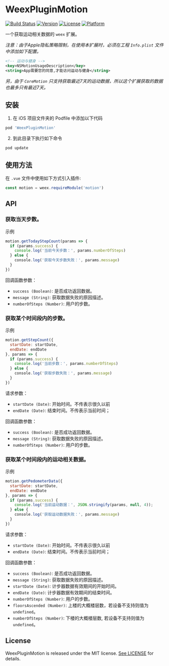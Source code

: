 # WeexPluginMotion

[![Build Status](https://travis-ci.org/data-sky/WeexPluginMotion.svg?branch=master)](https://travis-ci.org/data-sky/WeexPluginMotion)
[![Version](https://img.shields.io/cocoapods/v/WeexPluginMotion.svg?style=flat)](http://cocoapods.org/pods/WeexPluginMotion)
[![License](https://img.shields.io/cocoapods/l/WeexPluginMotion.svg?style=flat)](http://cocoapods.org/pods/WeexPluginMotion)
[![Platform](https://img.shields.io/cocoapods/p/WeexPluginMotion.svg?style=flat)](http://cocoapods.org/pods/WeexPluginMotion)

一个获取运动相关数据的 `weex` 扩展。

*注意：由于Apple隐私策略限制，在使用本扩展时，必须在工程 `Info.plist` 文件中添加如下配置。*
```xml
<!-- 运动与健身 --> 
<key>NSMotionUsageDescription</key>
<string>App需要您的同意,才能访问运动与健身</string> 
```
*另，由于 `CoreMotion` 只支持获取最近7天的运动数据，所以这个扩展获取的数据也最多只有最近7天。*

## 安装

1. 在 iOS 项目文件夹的 Podfile 中添加以下代码
```ruby
pod 'WeexPluginMotion'
```

2. 到此目录下执行如下命令
```
pod update
```

## 使用方法

在 `.vue` 文件中使用如下方式引入插件:

```javascript
const motion = weex.requireModule('motion')
```

## API

### 获取当天步数。

示例

```javascript
motion.getTodayStepCount(params => {
  if (params.success) {
    console.log('当前今天步数：', params.numberOfSteps)
  } else {
    console.log('获取今天步数失败：', params.message)
  }
})
```

回调函数参数：
* `success (Boolean)`: 是否成功返回数据。
* `message (String)`: 获取数据失败的原因描述。
* `numberOfSteps (Number)`: 用户的步数。

### 获取某个时间段内的步数。

示例

```javascript
motion.getStepCount({
  startDate: startDate,
  endDate: endDate
}, params => {
  if (params.success) {
    console.log('当前步数：', params.numberOfSteps)
  } else {
    console.log('获取步数失败：', params.message)
  }
})
```

请求参数：
* `startDate (Date)`: 开始时间。不传表示很久以前
* `endDate (Date)`: 结束时间。不传表示当前时间；

回调函数参数：
* `success (Boolean)`: 是否成功返回数据。
* `message (String)`: 获取数据失败的原因描述。
* `numberOfSteps (Number)`: 用户的步数。

### 获取某个时间段内的运动相关数据。

示例

```javascript
motion.getPedometerData({
  startDate: startDate,
  endDate: endDate
}, params => {
  if (params.success) {
    console.log('当前运动数据：', JSON.stringify(params, null, 4));
  } else {
    console.log('获取运动数据失败：', params.message)
  }
})
```

请求参数：
* `startDate (Date)`: 开始时间。不传表示很久以前
* `endDate (Date)`: 结束时间。不传表示当前时间；

回调函数参数：
* `success (Boolean)`: 是否成功返回数据。
* `message (String)`: 获取数据失败的原因描述。
* `startDate (Date)`: 计步器数据有效期间的开始时间。
* `endDate (Date)`: 计步器数据有效期间的结束时间。
* `numberOfSteps (Number)`: 用户的步数。
* `floorsAscended (Number)`: 上楼的大概楼层数，若设备不支持则值为 `undefined`。
* `numberOfSteps (Number)`: 下楼的大概楼层数, 若设备不支持则值为 `undefined`。

## License
WeexPluginMotion is released under the MIT license. [See LICENSE](https://github.com/data-sky/WeexPluginMotion/blob/master/LICENSE) for details.

